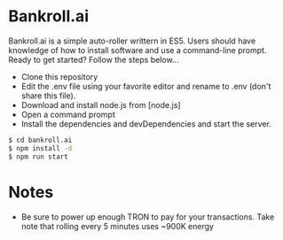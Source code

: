 # Bankroll.ai

Bankroll.ai is a simple auto-roller writtern in ES5.  Users should have knowledge of how to install software and use a command-line prompt.  Ready to get started?  Follow the steps below...

  - Clone this repository
  - Edit the .env file using your favorite editor and rename to .env (don't share this file).
  - Download and install node.js from [node.js]
  - Open a command prompt
  - Install the dependencies and devDependencies and start the server.

```sh
$ cd bankroll.ai
$ npm install -d
$ npm run start
```

# Notes

  - Be sure to power up enough TRON to pay for your transactions.  Take note that rolling every 5 minutes uses ~900K energy
